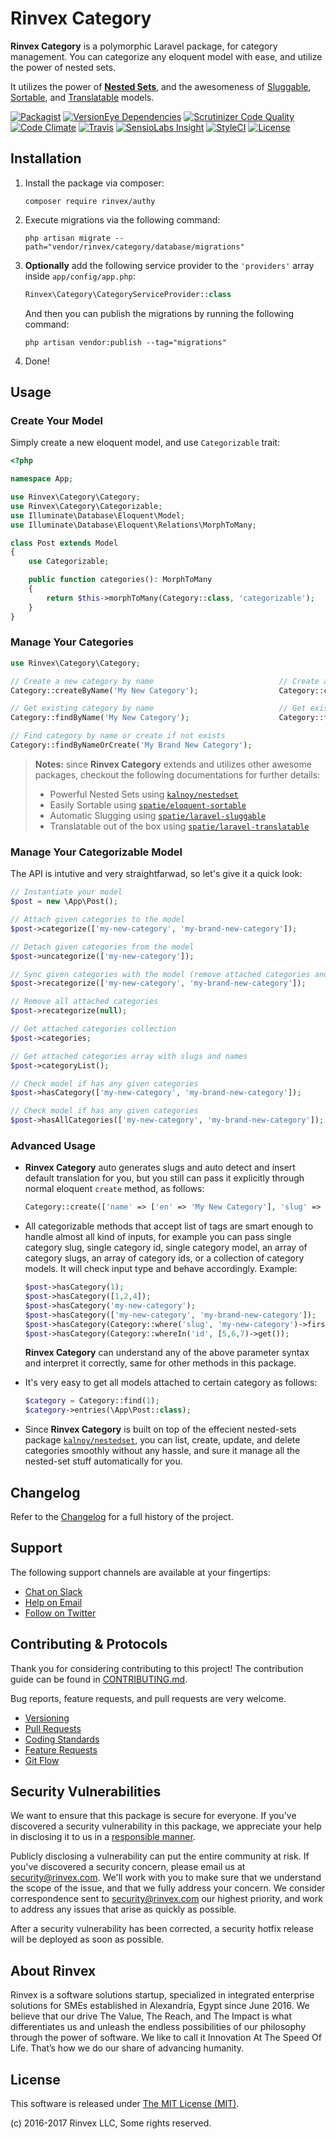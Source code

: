 # Rinvex Category

**Rinvex Category** is a polymorphic Laravel package, for category management. You can categorize any eloquent model with ease, and utilize the power of nested sets.

It utilizes the power of **[Nested Sets](https://github.com/lazychaser/laravel-nestedset)**, and the awesomeness of [Sluggable](https://github.com/spatie/laravel-sluggable), [Sortable](https://github.com/spatie/eloquent-sortable), and [Translatable](https://github.com/spatie/laravel-translatable) models.

[![Packagist](https://img.shields.io/packagist/v/rinvex/category.svg?label=Packagist&style=flat-square)](https://packagist.org/packages/rinvex/category)
[![VersionEye Dependencies](https://img.shields.io/versioneye/d/php/rinvex:category.svg?label=Dependencies&style=flat-square)](https://www.versioneye.com/php/rinvex:category/)
[![Scrutinizer Code Quality](https://img.shields.io/scrutinizer/g/rinvex/category.svg?label=Scrutinizer&style=flat-square)](https://scrutinizer-ci.com/g/rinvex/category/)
[![Code Climate](https://img.shields.io/codeclimate/github/rinvex/category.svg?label=CodeClimate&style=flat-square)](https://codeclimate.com/github/rinvex/category)
[![Travis](https://img.shields.io/travis/rinvex/category.svg?label=TravisCI&style=flat-square)](https://travis-ci.org/rinvex/category)
[![SensioLabs Insight](https://img.shields.io/sensiolabs/i/f2dca242-eb65-4bcc-8481-cd27ea16c804.svg?label=SensioLabs&style=flat-square)](https://insight.sensiolabs.com/projects/f2dca242-eb65-4bcc-8481-cd27ea16c804)
[![StyleCI](https://styleci.io/repos/66037019/shield)](https://styleci.io/repos/66037019)
[![License](https://img.shields.io/packagist/l/rinvex/category.svg?label=License&style=flat-square)](https://github.com/rinvex/category/blob/develop/LICENSE)


## Installation

1. Install the package via composer:
    ```shell
    composer require rinvex/authy
    ```

2. Execute migrations via the following command:
    ```
    php artisan migrate --path="vendor/rinvex/category/database/migrations"
    ```

3. **Optionally** add the following service provider to the `'providers'` array inside `app/config/app.php`:
    ```php
    Rinvex\Category\CategoryServiceProvider::class
    ```
    
   And then you can publish the migrations by running the following command:
    ```shell
    php artisan vendor:publish --tag="migrations"
    ```

4. Done!


## Usage

### Create Your Model

Simply create a new eloquent model, and use `Categorizable` trait:
``` php
<?php

namespace App;

use Rinvex\Category\Category;
use Rinvex\Category\Categorizable;
use Illuminate\Database\Eloquent\Model;
use Illuminate\Database\Eloquent\Relations\MorphToMany;

class Post extends Model
{
    use Categorizable;

    public function categories(): MorphToMany
    {
        return $this->morphToMany(Category::class, 'categorizable');
    }
}
```

### Manage Your Categories

```php
use Rinvex\Category\Category;

// Create a new category by name                            // Create a new category by translation
Category::createByName('My New Category');                  Category::createByName('تصنيف جديد', 'ar');

// Get existing category by name                            // Get existing category by translation
Category::findByName('My New Category');                    Category::findByName('تصنيف جديد', 'ar');

// Find category by name or create if not exists
Category::findByNameOrCreate('My Brand New Category');
```

> **Notes:** since **Rinvex Category** extends and utilizes other awesome packages, checkout the following documentations for further details:
> - Powerful Nested Sets using [`kalnoy/nestedset`](https://github.com/lazychaser/laravel-nestedset)
> - Easily Sortable using [`spatie/eloquent-sortable`](https://github.com/spatie/eloquent-sortable)
> - Automatic Slugging using [`spatie/laravel-sluggable`](https://github.com/spatie/laravel-sluggable)
> - Translatable out of the box using [`spatie/laravel-translatable`](https://github.com/spatie/laravel-translatable)

### Manage Your Categorizable Model

The API is intutive and very straightfarwad, so let's give it a quick look:
```php
// Instantiate your model
$post = new \App\Post();

// Attach given categories to the model
$post->categorize(['my-new-category', 'my-brand-new-category']);

// Detach given categories from the model
$post->uncategorize(['my-new-category']);

// Sync given categories with the model (remove attached categories and reattach given ones)
$post->recategorize(['my-new-category', 'my-brand-new-category']);

// Remove all attached categories
$post->recategorize(null);

// Get attached categories collection
$post->categories;

// Get attached categories array with slugs and names 
$post->categoryList();

// Check model if has any given categories
$post->hasCategory(['my-new-category', 'my-brand-new-category']);

// Check model if has any given categories
$post->hasAllCategories(['my-new-category', 'my-brand-new-category']);
```

### Advanced Usage

- **Rinvex Category** auto generates slugs and auto detect and insert default translation for you, but you still can pass it explicitly through normal eloquent `create` method, as follows:
    ```php
    Category::create(['name' => ['en' => 'My New Category'], 'slug' => 'custom-category-slug']);
    ```

- All categorizable methods that accept list of tags are smart enough to handle almost all kind of inputs, for example you can pass single category slug, single category id, single category model, an array of category slugs, an array of category ids, or a collection of category models. It will check input type and behave accordingly. Example:
    ```php
    $post->hasCategory(1);
    $post->hasCategory([1,2,4]);
    $post->hasCategory('my-new-category');
    $post->hasCategory(['my-new-category', 'my-brand-new-category']);
    $post->hasCategory(Category::where('slug', 'my-new-category')->first());
    $post->hasCategory(Category::whereIn('id', [5,6,7)->get());
    ```
    **Rinvex Category** can understand any of the above parameter syntax and interpret it correctly, same for other methods in this package.

- It's very easy to get all models attached to certain category as follows:
    ```php
    $category = Category::find(1);
    $category->entries(\App\Post::class);
    ```

- Since **Rinvex Category** is built on top of the effecient nested-sets package [`kalnoy/nestedset`](https://github.com/lazychaser/laravel-nestedset), you can list, create, update, and delete categories smoothly without any hassle, and sure it manage all the nested-set stuff automatically for you.


## Changelog

Refer to the [Changelog](CHANGELOG.md) for a full history of the project.


## Support

The following support channels are available at your fingertips:

- [Chat on Slack](http://chat.rinvex.com)
- [Help on Email](mailto:help@rinvex.com)
- [Follow on Twitter](https://twitter.com/rinvex)


## Contributing & Protocols

Thank you for considering contributing to this project! The contribution guide can be found in [CONTRIBUTING.md](CONTRIBUTING.md).

Bug reports, feature requests, and pull requests are very welcome.

- [Versioning](CONTRIBUTING.md#versioning)
- [Pull Requests](CONTRIBUTING.md#pull-requests)
- [Coding Standards](CONTRIBUTING.md#coding-standards)
- [Feature Requests](CONTRIBUTING.md#feature-requests)
- [Git Flow](CONTRIBUTING.md#git-flow)


## Security Vulnerabilities

We want to ensure that this package is secure for everyone. If you've discovered a security vulnerability in this package, we appreciate your help in disclosing it to us in a [responsible manner](https://en.wikipedia.org/wiki/Responsible_disclosure).

Publicly disclosing a vulnerability can put the entire community at risk. If you've discovered a security concern, please email us at [security@rinvex.com](mailto:security@rinvex.com). We'll work with you to make sure that we understand the scope of the issue, and that we fully address your concern. We consider correspondence sent to [security@rinvex.com](mailto:security@rinvex.com) our highest priority, and work to address any issues that arise as quickly as possible.

After a security vulnerability has been corrected, a security hotfix release will be deployed as soon as possible.


## About Rinvex

Rinvex is a software solutions startup, specialized in integrated enterprise solutions for SMEs established in Alexandria, Egypt since June 2016. We believe that our drive The Value, The Reach, and The Impact is what differentiates us and unleash the endless possibilities of our philosophy through the power of software. We like to call it Innovation At The Speed Of Life. That’s how we do our share of advancing humanity.


## License

This software is released under [The MIT License (MIT)](LICENSE).

(c) 2016-2017 Rinvex LLC, Some rights reserved.
